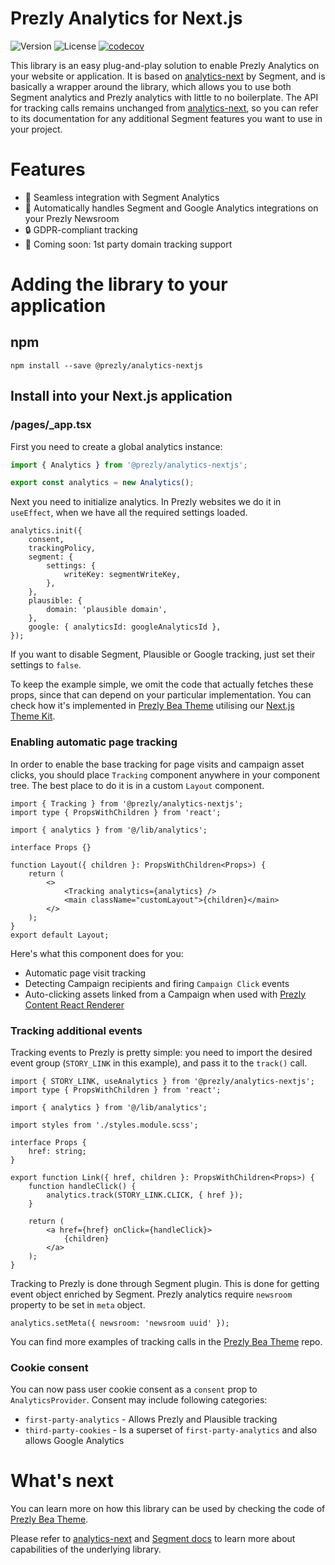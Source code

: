 # Prezly Analytics for Next.js

![Version](https://img.shields.io/npm/v/@prezly/analytics-nextjs)
![License](https://img.shields.io/npm/l/@prezly/analytics-nextjs)
[![codecov](https://codecov.io/gh/prezly/analytics/branch/main/graph/badge.svg?token=C6E6D5588L)](https://codecov.io/gh/prezly/analytics)

This library is an easy plug-and-play solution to enable Prezly Analytics on your website or application. It is based on [analytics-next] by Segment, and is basically a wrapper around the library, which allows you to use both Segment analytics and Prezly analytics with little to no boilerplate. The API for tracking calls remains unchanged from [analytics-next], so you can refer to its documentation for any additional Segment features you want to use in your project.

# Features

- 🔁 Seamless integration with Segment Analytics
- 🤖 Automatically handles Segment and Google Analytics integrations on your Prezly Newsroom
- 🔒 GDPR-compliant tracking
- 🚀 Coming soon: 1st party domain tracking support

# Adding the library to your application

## npm

```Shell
npm install --save @prezly/analytics-nextjs
```

## Install into your Next.js application

### /pages/\_app.tsx

First you need to create a global analytics instance:

```ts
import { Analytics } from '@prezly/analytics-nextjs';

export const analytics = new Analytics();
```

Next you need to initialize analytics. In Prezly websites we do it in `useEffect`, when we have all the required settings loaded.

```tsx
analytics.init({
    consent,
    trackingPolicy,
    segment: {
        settings: {
            writeKey: segmentWriteKey,
        },
    },
    plausible: {
        domain: 'plausible domain',
    },
    google: { analyticsId: googleAnalyticsId },
});
```

If you want to disable Segment, Plausible or Google tracking, just set their settings to `false`.

To keep the example simple, we omit the code that actually fetches these props, since that can depend on your particular implementation. You can check how it's implemented in [Prezly Bea Theme](https://github.com/prezly/theme-nextjs-bea/blob/f6f04515314bd2297cd7b1303f33bd24c564e182/pages/_app.tsx#L15) utilising our [Next.js Theme Kit](https://github.com/prezly/theme-kit-nextjs).


### Enabling automatic page tracking

In order to enable the base tracking for page visits and campaign asset clicks, you should place `Tracking` component anywhere in your component tree. The best place to do it is in a custom `Layout` component.

```tsx
import { Tracking } from '@prezly/analytics-nextjs';
import type { PropsWithChildren } from 'react';

import { analytics } from '@/lib/analytics';

interface Props {}

function Layout({ children }: PropsWithChildren<Props>) {
    return (
        <>
            <Tracking analytics={analytics} />
            <main className="customLayout">{children}</main>
        </>
    );
}
export default Layout;
```

Here's what this component does for you:

- Automatic page visit tracking
- Detecting Campaign recipients and firing `Campaign Click` events
- Auto-clicking assets linked from a Campaign when used with [Prezly Content React Renderer]

### Tracking additional events

Tracking events to Prezly is pretty simple: you need to import the desired event group (`STORY_LINK` in this example), and pass it to the `track()` call.

```tsx
import { STORY_LINK, useAnalytics } from '@prezly/analytics-nextjs';
import type { PropsWithChildren } from 'react';

import { analytics } from '@/lib/analytics';

import styles from './styles.module.scss';

interface Props {
    href: string;
}

export function Link({ href, children }: PropsWithChildren<Props>) {
    function handleClick() {
        analytics.track(STORY_LINK.CLICK, { href });
    }

    return (
        <a href={href} onClick={handleClick}>
            {children}
        </a>
    );
}
```

Tracking to Prezly is done through Segment plugin. This is done for getting event object enriched by Segment.
Prezly analytics require `newsroom` property to be set in `meta` object.

```tsx
analytics.setMeta({ newsroom: 'newsroom uuid' });
```

You can find more examples of tracking calls in the [Prezly Bea Theme] repo.

### Cookie consent

You can now pass user cookie consent as a `consent` prop to `AnalyticsProvider`. Consent may include following categories:

- `first-party-analytics` - Allows Prezly and Plausible tracking
- `third-party-cookies` - Is a superset of `first-party-analytics` and also allows Google Analytics

# What's next

You can learn more on how this library can be used by checking the code of [Prezly Bea Theme].

Please refer to [analytics-next] and [Segment docs](https://segment.com/docs/connections/sources/catalog/libraries/website/javascript/) to learn more about capabilities of the underlying library.

[analytics-next]: https://github.com/segmentio/analytics-next
[Prezly Bea Theme]: https://github.com/prezly/theme-nextjs-bea
[Prezly Content React Renderer]: https://www.npmjs.com/package/@prezly/content-renderer-react-js
